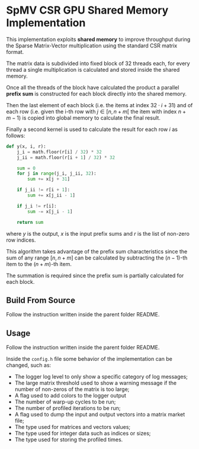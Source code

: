 # SpMV CSR GPU Shared Memory Implementation

This implementation exploits **shared memory** to improve throughput during the
Sparse Matrix-Vector multiplication using the standard CSR matrix format.

The matrix data is subdivided into fixed block of 32 threads each, for every
thread a single multiplication is calculated and stored inside the shared
memory.

Once all the threads of the block have calculated the product a parallel
**prefix sum** is constructed for each block directly into the shared memory.

Then the last element of each block (i.e. the items at index $32 \cdot i + 31$)
and of each row (i.e. given the i-th row with $j \in [n, n + m[$ the item with
index $n + m - 1$) is copied into global memory to calculate the final result.

Finally a second kernel is used to calculate the result for each row $i$ as
follows:
```python
def y(x, i, r):
    j_i = math.floor(r[i] / 32) * 32
    j_ii = math.floor(r[i + 1] / 32) * 32

    sum = 0
    for j in range(j_i, j_ii, 32):
        sum += x[j + 31]

    if j_ii != r[i + 1]:
        sum += x[j_ii - 1]

    if j_i != r[i]:
        sum -= x[j_i - 1]

    return sum
```
where $y$ is the output, $x$ is the input prefix sums and $r$ is the list of
non-zero row indices.

This algorithm takes advantage of the prefix sum characteristics since the sum
of any range $[n, n+m]$ can be calculated by subtracting the $(n - 1)$-th item to
the $(n + m)$-th item.

The summation is required since the prefix sum is partially calculated for each
block.

## Build From Source

Follow the instruction written inside the parent folder README.

## Usage

Follow the instruction written inside the parent folder README.

Inside the `config.h` file some behavior of the implementation can be changed,
such as:
- The logger log level to only show a specific category of log messages;
- The large matrix threshold used to show a warning message if the number of non-zeros of the matrix is too large;
- A flag used to add colors to the logger output
- The number of warp-up cycles to be run;
- The number of profiled iterations to be run;
- A flag used to dump the input and output vectors into a matrix market file;
- The type used for matrices and vectors values;
- The type used for integer data such as indices or sizes;
- The type used for storing the profiled times.

